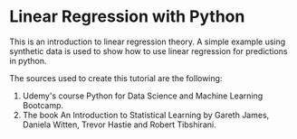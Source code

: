 # Linear Regression with Python

This is an introduction to linear regression theory. A simple example using synthetic data is used to show how to use linear regression for predictions in python.

The sources used to create this tutorial are the following:
1. Udemy's course Python for Data Science and Machine Learning Bootcamp.
2. The book An Introduction to Statistical Learning by Gareth James, Daniela Witten, Trevor Hastie and Robert Tibshirani.
